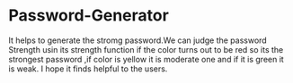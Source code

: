 # Password-Generator
It helps to generate the stromg password.We can judge the password Strength usin its strength function if the color turns out to be red so its the strongest password ,if color is yellow it is moderate one and if it is green it is weak.
I hope it finds helpful to the users.
